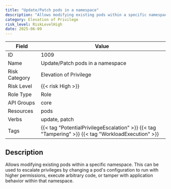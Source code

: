 ```yaml
---
title: "Update/Patch pods in a namespace"
description: "Allows modifying existing pods within a specific namespace. This can be used to escalate privileges by changing a pod's configuration to run with higher permissions, execute arbitrary code, or tamper with application behavior within that namespace."
category: Elevation of Privilege
risk_level: RiskLevelHigh
date: 2025-06-09
---
```


| Field         | Value                                                                                              |
| ------------- | -------------------------------------------------------------------------------------------------- |
| ID            | 1009                                                                                               |
| Name          | Update/Patch pods in a namespace                                                                   |
| Risk Category | Elevation of Privilege                                                                             |
| Risk Level    | {{< risk High >}}                                                                                  |
| Role Type     | Role                                                                                               |
| API Groups    | core                                                                                               |
| Resources     | pods                                                                                               |
| Verbs         | update, patch                                                                                      |
| Tags          | {{< tag "PotentialPrivilegeEscalation" >}} {{< tag "Tampering" >}} {{< tag "WorkloadExecution" >}} |

## Description

Allows modifying existing pods within a specific namespace. This can be used to escalate privileges by changing a pod's configuration to run with higher permissions, execute arbitrary code, or tamper with application behavior within that namespace.
